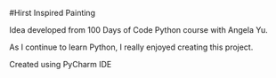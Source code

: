 #Hirst Inspired Painting

Idea developed from 100 Days of Code Python course with Angela Yu.

As I continue to learn Python, I really enjoyed creating this project.

Created using PyCharm IDE
